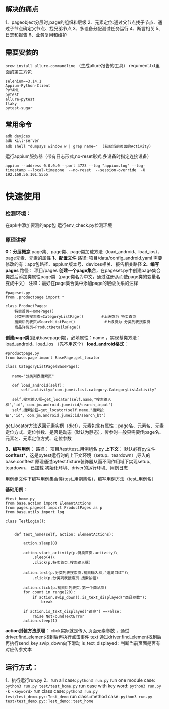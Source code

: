 ## 解决的痛点
1、pageobject分层时,page的组织和层级
2、元素定位:通过父节点找子节点、通过子节点确定父节点、找兄弟节点
3、多设备分配测试任务运行
4、断言相关
5、日志和报告
6、业务复用和维护






## 需要安装的
```brew install allure-commandline``` （生成allure报告的工具）
requment.txt里面的第三方包
```
selenium==3.14.1
Appium-Python-Client
PyYAML
pytest
allure-pytest
flaky
pytest-sugar
```
## 常用命令
```
adb devices
adb kill-server
adb shell "dumpsys window w | grep name="  (获取当前页面的Activity)
```
运行appium服务器（带有日志形式,no-reset形式,多设备时指定连接设备）

```appium --address 0.0.0.0 --port 4723 --log "appium.log" --log-timestamp --local-timezone  --no-reset  --session-override  -U 192.168.56.101:5555```


# 快速使用

### 检测环境：
在apk中添加要测的app包
运行env_check.py检测环境

### 原理讲解
**0：分层概念**
page集、page类、page类加载方法（load_android、load_ios）、page元素、元素的属性
**1、配置文件**
路径: 项目/data/config_android.yaml
需要修改的有：app包路径、appium版本号、devices相关、报告相关路径
**2、编写pages**
 路径： 项目/pages
**创建一个page集合**，在pageset.py中创建page集合类然后添加类属性page类（page类名为中文，通过注册从而使page类的变量名变成中文）
注释：最好在page集合类中添加page的层级关系的注释
```
#pageset.py
from .productpage import *

class ProductPages:
    特卖首页=HomePage()
    分类列表搜索页=CategoryListPage()        #上级页为 特卖首页
    搜索后列表页=SearchListPage()             #上级页为 分类列表搜索页
    商品详情页=ProductDetailsPage()
```

**创建page类**(继承basepage类)，必填属性：name ，实现基类方法：load_android、load_ios （先不用这个）
**load_android格式**：
 ```
#productpage.py
from base.page import BasePage,get_locator

class CategoryListPage(BasePage):

    name="分类列表搜索页"

    def load_android(self):
        self.activity="com.jumei.list.category.CategoryListActivity"

    self.搜索输入框=get_locator(self.name,"搜索输入框",'id','com.jm.android.jumei:id/search_input')
    self.搜索按钮=get_locator(self.name,"搜索按钮",'id','com.jm.android.jumei:id/search_bt')
```
get_locator方法返回元素实例（dict），元素包含有属性：page名、元素名、元素定位方式、定位参数、是否是动态（默认为静态），传参时一般只需要传page名、元素名、元素定位方式、定位参数

**3、编写用例**：
路径： 项目/test/test_用例组名.py
**上下文**：
默认必有py文件 **conftest***，这是pytest运行时的上下文环境（setup、teardown）,导入的base.conftest
原理通过pytest.fixture装饰器从而不同作用域下实现setup、teardown，
已加载 初始化环境、driver的运行环境、用例日志

用例组文件下编写用例集合类(test_用例集名)，编写用例方法（test_用例名）

**基础用例**：
```
#test_home.py
from base.action import ElementActions
from pages.pageset import ProductPages as p
from base.utils import log

class TestLogin():


    def test_home(self, action: ElementActions):

        action.sleep(8)

        action.start_activity(p.特卖首页.activity)\
            .sleep(4)\
            .click(p.特卖首页.搜索输入框)

        action.text(p.分类列表搜索页.搜索输入框,"迪奥口红")\
            .click(p.分类列表搜索页.搜索按钮)

        action.click(p.搜索后列表页.第一个商品项)
        for count in range(20):
            if action.swip_down().is_text_displayed("商品参数"):
                break

        if action.is_text_displayed("迪奥") ==False:
            raise NotFoundTextError
        action.sleep(1)
```


**action封装方法原理**：
click实际就是传入 页面元素参数 ，通过driver.find_element找到后再执行点击事件
text 通过driver.find_element找到后再执行send_key
swip_down向下滑动
is_text_displayed : 判断当前页面是否有对应传参文本

## 运行方式：
1、执行运行run.py
2、run all case:
    ```python3 run.py```
run one module case:
    ```python3 run.py test/test_home.py```
run case with key word:
    ```python3 run.py -k <keyword>```
run class case:
    ```python3 run.py  test/test_demo.py::Test_demo```
run class::method case:
    ```python3 run.py  test/test_demo.py::Test_demo::test_home```
